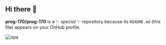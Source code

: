 ## Hi there 👋

**prog-170/prog-170** is a ✨ _special_ ✨ repository because its `README.md` (this file) appears on your GitHub profile.

![opa](https://img.shields.io/badge/iOS-000000?style=for-the-badge&logo=ios&logoColor=white)
